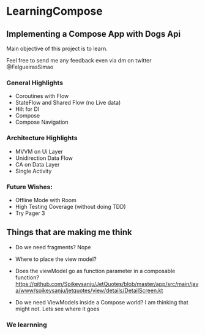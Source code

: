 # LearningCompose
 
## Implementing a Compose App with Dogs Api

Main objective of this project is to learn.

Feel free to send me any feedback even via dm on twitter @FelgueirasSimao

### General Highlights

* Coroutines with Flow
* StateFlow and Shared Flow (no Live data)
* Hilt for DI
* Compose
* Compose Navigation

### Architecture Highlights 

* MVVM on Ui Layer
* Unidirection Data Flow
* CA on Data Layer
* Single Activity

### Future Wishes:

* Offline Mode with Room
* High Testing Coverage (without doing TDD)
* Try Pager 3

## Things that are making me think

* Do we need fragments? Nope
* Where to place the view model?
* Does the viewModel go as function parameter in a composable function?
https://github.com/Spikeysanju/JetQuotes/blob/master/app/src/main/java/www/spikeysanju/jetquotes/view/details/DetailScreen.kt

* Do we need ViewModels inside a Compose world? I am thinking that might not. Lets see where it goes

### We learnning